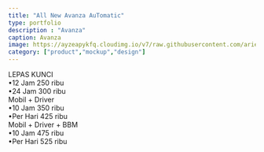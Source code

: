 ```yaml
---
title: "All New Avanza AuTomatic"
type: portfolio
description : "Avanza"
caption: Avanza
image: https://ayzeapykfq.cloudimg.io/v7/raw.githubusercontent.com/ariefbuddies/bening-out/master/uploads/m1.webp
category: ["product","mockup","design"]
---
```

LEPAS KUNCI
<br>
•12 Jam 250 ribu<br>
•24 Jam 300 ribu<br>
Mobil + Driver
<br>
•10 Jam 350 ribu<br>
•Per Hari 425 ribu<br>
Mobil + Driver + BBM
<br>
•10 Jam 475 ribu<br>
•Per Hari 525 ribu
